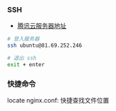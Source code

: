 ### SSH

* [腾讯云服务器地址](https://console.cloud.tencent.com/lighthouse/instance/index)

```bash
# 登入服务器
ssh ubuntu@81.69.252.246

# 退出 ssh
exit + enter
```

### 快捷命令

locate nginx.conf: 快捷查找文件位置